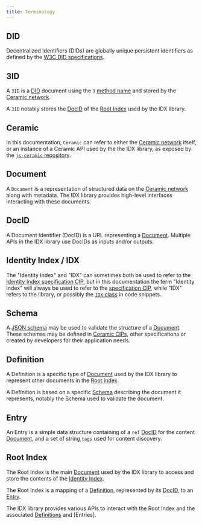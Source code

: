 ```yaml
---
title: Terminology
---
```


## DID

Decentralized Identifiers (DIDs) are globally unique persistent identifiers as defined by the [W3C DID specifications](https://www.w3.org/TR/did-core/).

## 3ID

A `3ID` is a [DID](#did) document using the `3` [method name](https://www.w3.org/TR/did-core/#did-syntax) and stored by the [Ceramic network](#ceramic).

A `3ID` notably stores the [DocID](#docid) of the [Root Index](#root-index) used by the IDX library.

## Ceramic

In this documentation, `Ceramic` can refer to either the [Ceramic network](https://www.ceramic.network/) itself, or an instance of a Ceramic API used by the the IDX library, as exposed by the [`js-ceramic` repository](https://github.com/ceramicnetwork/js-ceramic).

## Document

A `Document` is a representation of structured data on the [Ceramic network](#ceramic) along with metadata. The IDX library provides high-level interfaces interacting with these documents.

## DocID

A Document Identifier (DocID) is a URL representing a [Document](#document). Multiple APIs in the IDX library use DocIDs as inputs and/or outputs.

## Identity Index / IDX

The "Identity Index" and "IDX" can sometimes both be used to refer to the [Identity Index specification CIP](https://github.com/ceramicnetwork/CIP/issues/3), but in this documentation the term "Identity Index" will always be used to refer to the [specification CIP](https://github.com/ceramicnetwork/CIP/issues/3), while "IDX" refers to the library, or possibly the [`IDX` class](lib-apis.md#idx-class) in code snippets.

## Schema

A [JSON schema](https://json-schema.org/) may be used to validate the structure of a [Document](#document). These schemas may be defined in [Ceramic CIPs](https://github.com/ceramicnetwork/CIP), other specifications or created by developers for their application needs.

## Definition

A Definition is a specific type of [Document](#document) used by the IDX library to represent other documents in the [Root Index](#root-index).

A Definition is based on a specific [Schema](#schema) describing the document it represents, notably the Schema used to validate the document.

## Entry

An Entry is a simple data structure containing of a `ref` [DocID](#docid) for the content [Document](#document), and a set of string `tags` used for content discovery.  

## Root Index

The Root Index is the main [Document](#document) used by the IDX library to access and store the contents of the [Identity Index](#identity-index--idx).

The Root Index is a mapping of a [Definition](#definition), represented by its [DocID](#docid), to an [Entry](#entry).

The IDX library provides various APIs to interact with the Root Index and the associated [Definitions](#definition) and [Entries].